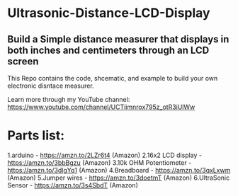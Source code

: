# Ultrasonic-Distance-LCD-Display


## Build a Simple distance measurer that displays in both inches and centimeters through an LCD screen

This Repo contains the code, shcematic, and example to build your own electronic disntace measurer. 

Learn more through my YouTube channel: https://www.youtube.com/channel/UCTiimnrox795z_otR3iUlWw

# Parts list: 
1.arduino - https://amzn.to/2LZr6t4 (Amazon)
2.16x2 LCD display - https://amzn.to/3bbBgzu (Amazon)
3.10k OHM Potentiometer - https://amzn.to/3dlgYq1 (Amazon)
4.Breadboard - https://amzn.to/3qxLxwm (Amazon)
5.Jumper wires - https://amzn.to/3doetmT (Amazon)
6.UltraSonic Sensor - https://amzn.to/3s4SbdT (Amazon)
